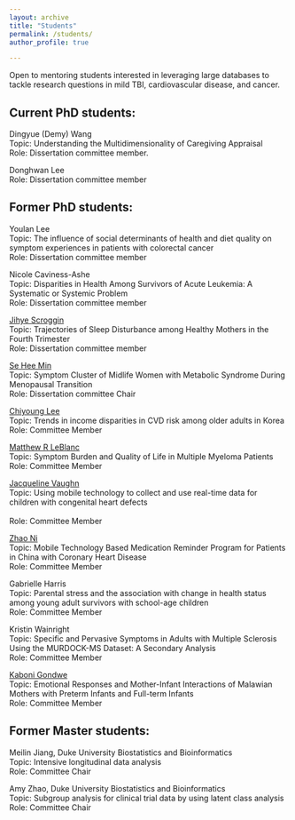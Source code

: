 ```yaml
---
layout: archive
title: "Students"
permalink: /students/
author_profile: true

---
```


Open to mentoring students interested in leveraging large databases to tackle research questions in mild TBI, cardiovascular disease, and cancer.

Current PhD students:
-----

Dingyue (Demy) Wang<br>
Topic: Understanding the Multidimensionality of Caregiving Appraisal<br>
Role: Dissertation committee member. 

Donghwan Lee<br>
Role: Dissertation committee member 

Former PhD students:
-----

Youlan Lee<br>
Topic: The influence of social determinants of health and diet quality on symptom experiences in patients with colorectal cancer<br> 
Role: Dissertation committee member

Nicole Caviness-Ashe<br>
Topic: Disparities in Health Among Survivors of Acute Leukemia: A Systematic or Systemic Problem<br>
Role: Dissertation committee member

[Jihye Scroggin](https://nursing.unc.edu/people/jihye-scroggins)<br> 
Topic: Trajectories of Sleep Disturbance among Healthy Mothers in the Fourth Trimester<br>
Role: Dissertation committee member

[Se Hee Min](https://www.nursing.upenn.edu/live/profiles/19595-se-hee-min)<br>
Topic: Symptom Cluster of Midlife Women with Metabolic Syndrome During Menopausal Transition<br>
Role: Dissertation committee Chair

[Chiyoung Lee](https://nursing.arizona.edu/clee33)<br>
Topic: Trends in income disparities in CVD risk among older adults in Korea<br>
Role: Committee Member

[Matthew R LeBlanc](https://nursing.unc.edu/people/matthew-leblanc)<br> 
Topic: Symptom Burden and Quality of Life in Multiple Myeloma Patients<br>
Role: Committee Member

[Jacqueline Vaughn](https://uncw.edu/profiles/v/vaughnj)<br> 
Topic: Using mobile technology to collect and use real-time data for children with congenital heart defects<br>  
Role: Committee Member

[Zhao Ni](https://nursing.yale.edu/faculty-research/faculty-directory/zhao-ni-phd-bmed-rn-faan-faha)<br> 
Topic: Mobile Technology Based Medication Reminder Program for Patients in China with Coronary Heart Disease<br> 
Role: Committee Member

Gabrielle Harris<br> 
Topic: Parental stress and the association with change in health status among young adult survivors with school-age children<br> 
Role: Committee Member

Kristin Wainright<br> 
Topic: Specific and Pervasive Symptoms in Adults with Multiple Sclerosis Using the MURDOCK-MS Dataset: A Secondary Analysis<br> 
Role: Committee Member

[Kaboni Gondwe](https://nursing.uw.edu/person/6239384-kaboni-whitney-gondwe/)<br> 
Topic: Emotional Responses and Mother-Infant Interactions of Malawian Mothers with Preterm Infants and Full-term Infants<br> 
Role: Committee Member

Former Master students:
-----

Meilin Jiang, Duke University Biostatistics and Bioinformatics<br>
Topic: Intensive longitudinal data analysis<br>
Role: Committee Chair

Amy Zhao, Duke University Biostatistics and Bioinformatics<br>
Topic: Subgroup analysis for clinical trial data by using latent class analysis<br>
Role: Committee Chair

